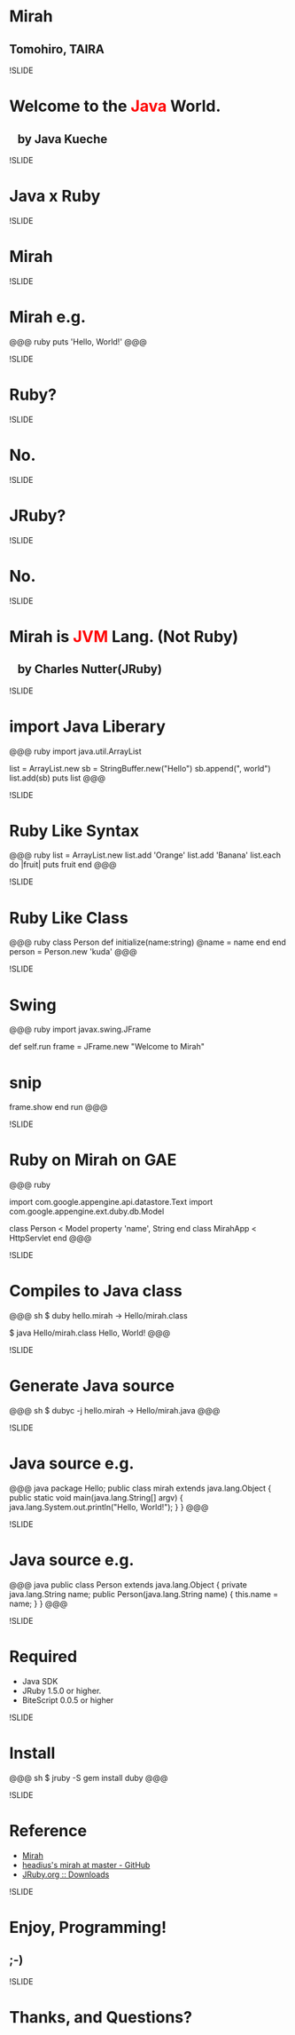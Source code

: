 # Mirah
## Tomohiro, TAIRA

!SLIDE

# Welcome to the <span style="color: red;">Java</span> World.
## &nbsp;&nbsp;&nbsp;by Java Kueche 

!SLIDE

# Java x Ruby

!SLIDE

# Mirah

!SLIDE

# Mirah e.g.

@@@ ruby
puts 'Hello, World!'
@@@

!SLIDE

# Ruby?

!SLIDE

# No.

!SLIDE

# JRuby?

!SLIDE

# No.

!SLIDE

# Mirah is <span style="color: red;">JVM</span> Lang. (Not Ruby)
## &nbsp;&nbsp; by Charles Nutter(JRuby)

!SLIDE

# import Java Liberary

@@@ ruby
import java.util.ArrayList

list = ArrayList.new
sb = StringBuffer.new("Hello")
sb.append(", world")
list.add(sb)
puts list
@@@

!SLIDE

# Ruby Like Syntax

@@@ ruby
list = ArrayList.new
list.add 'Orange'
list.add 'Banana'
list.each do |fruit|
  puts fruit
end
@@@

!SLIDE

# Ruby Like Class

@@@ ruby
class Person
  def initialize(name:string)
   @name = name
  end
end
person = Person.new 'kuda'
@@@

!SLIDE

# Swing

@@@ ruby
import javax.swing.JFrame

def self.run
  frame = JFrame.new "Welcome to Mirah"
  # snip
  frame.show
end
run
@@@

!SLIDE

# Ruby on Mirah on GAE

@@@ ruby

import com.google.appengine.api.datastore.Text
import com.google.appengine.ext.duby.db.Model

class Person < Model
  property 'name', String
end
class MirahApp \< HttpServlet
end
@@@

!SLIDE

# Compiles to Java class

@@@ sh
$ duby hello.mirah
-> Hello/mirah.class

$ java Hello/mirah.class
Hello, World!
@@@

!SLIDE

# Generate Java source

@@@ sh
$ dubyc -j hello.mirah
-> Hello/mirah.java
@@@

!SLIDE

# Java source e.g.

@@@ java
package Hello;
public class mirah extends java.lang.Object {
  public static void main(java.lang.String[] argv) {
   java.lang.System.out.println("Hello, World!");
  }
}
@@@

!SLIDE

# Java source e.g.

@@@ java
public class Person extends java.lang.Object {
  private  java.lang.String name;
  public  Person(java.lang.String name) {
   this.name = name;
  }
}
@@@

!SLIDE

# Required

- Java SDK
- JRuby 1.5.0 or higher.
- BiteScript 0.0.5 or higher

!SLIDE

# Install

@@@ sh 
$ jruby -S gem install duby
@@@

!SLIDE

# Reference

- [Mirah](http://www.mirah.org/ "Mirah")
- [headius's mirah at master - GitHub](http://github.com/headius/mirah "headius's mirah at master - GitHub")
- [JRuby.org :: Downloads](http://jruby.org/download "JRuby.org :: Downloads")

!SLIDE

# Enjoy, Programming!
## ;-)

!SLIDE

# Thanks, and Questions?
